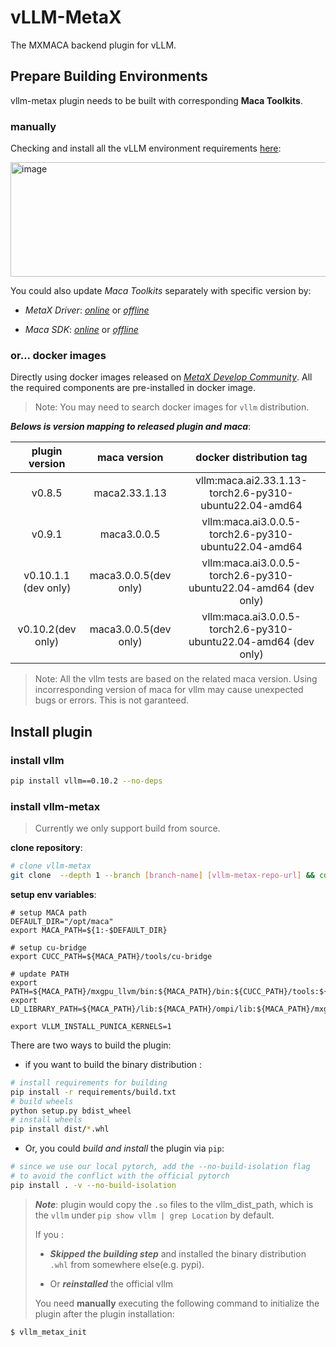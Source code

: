 # vLLM-MetaX

The MXMACA backend plugin for vLLM.

## Prepare Building Environments

vllm-metax plugin needs to be built with corresponding **Maca Toolkits**.

### manually

Checking and install all the vLLM environment requirements [here](https://developer.metax-tech.com/softnova/category?package_kind=AI&dimension=metax&chip_name=%E6%9B%A6%E4%BA%91C500%E7%B3%BB%E5%88%97&deliver_type=%E5%88%86%E5%B1%82%E5%8C%85&ai_frame=vllm&ai_label=vLLM):

<img width="1788" height="183" alt="image" src="https://github.com/user-attachments/assets/df1c30bd-e2f9-41a9-a1b2-256291edc618" />

You could also update *Maca Toolkits* separately with specific version by:

- *MetaX Driver*: [*online*](https://developer.metax-tech.com/softnova/download?package_kind=Driver&dimension=metax&chip_name=%E6%9B%A6%E4%BA%91C500%E7%B3%BB%E5%88%97&deliver_type=%E5%88%86%E5%B1%82%E5%8C%85) or [*offline*](https://developer.metax-tech.com/softnova/download?package_kind=Driver&dimension=metax&chip_name=%E6%9B%A6%E4%BA%91C500%E7%B3%BB%E5%88%97&deliver_type=%E5%88%86%E5%B1%82%E5%8C%85)

- *Maca SDK*: [*online*](https://developer.metax-tech.com/softnova/download?package_kind=SDK&dimension=metax&chip_name=%E6%9B%A6%E4%BA%91C500%E7%B3%BB%E5%88%97&deliver_type=%E5%88%86%E5%B1%82%E5%8C%85) or [*offline*](https://developer.metax-tech.com/softnova/download?package_kind=SDK&dimension=metax&chip_name=%E6%9B%A6%E4%BA%91C500%E7%B3%BB%E5%88%97&deliver_type=%E5%88%86%E5%B1%82%E5%8C%85)

### or... docker images

Directly using docker images released on [*MetaX Develop Community*](https://developer.metax-tech.com/softnova/docker).
All the required components are pre-installed in docker image.

> Note: You may need to search docker images for `vllm` distribution.

***Belows is version mapping to released plugin and maca***:

| plugin version | maca version | docker distribution tag |
|:--------------:|:------------:|:-----------------------:|
|v0.8.5          |maca2.33.1.13 | vllm:maca.ai2.33.1.13-torch2.6-py310-ubuntu22.04-amd64 |
|v0.9.1          |maca3.0.0.5   | vllm:maca.ai3.0.0.5-torch2.6-py310-ubuntu22.04-amd64 |
|v0.10.1.1 (dev only)|maca3.0.0.5(dev only)| vllm:maca.ai3.0.0.5-torch2.6-py310-ubuntu22.04-amd64 (dev only)|
|v0.10.2(dev only)|maca3.0.0.5(dev only)| vllm:maca.ai3.0.0.5-torch2.6-py310-ubuntu22.04-amd64 (dev only)|

> Note: All the vllm tests are based on the related maca version. Using incorresponding version of maca for vllm may cause unexpected bugs or errors. This is not garanteed.

## Install plugin

### install vllm
```bash
pip install vllm==0.10.2 --no-deps
```

### install vllm-metax

> Currently we only support build from source.

**clone repository**:
```bash
# clone vllm-metax
git clone  --depth 1 --branch [branch-name] [vllm-metax-repo-url] && cd vllm-metax
```

**setup env variables**:

```
# setup MACA path
DEFAULT_DIR="/opt/maca"
export MACA_PATH=${1:-$DEFAULT_DIR}

# setup cu-bridge
export CUCC_PATH=${MACA_PATH}/tools/cu-bridge

# update PATH
export PATH=${MACA_PATH}/mxgpu_llvm/bin:${MACA_PATH}/bin:${CUCC_PATH}/tools:${CUCC_PATH}/bin:${PATH}
export LD_LIBRARY_PATH=${MACA_PATH}/lib:${MACA_PATH}/ompi/lib:${MACA_PATH}/mxgpu_llvm/lib:${LD_LIBRARY_PATH}

export VLLM_INSTALL_PUNICA_KERNELS=1
```

There are two ways to build the plugin:

- if you want to build the binary distribution :

```bash
# install requirements for building
pip install -r requirements/build.txt
# build wheels
python setup.py bdist_wheel
# install wheels
pip install dist/*.whl
```

- Or, you could *build and install* the plugin via `pip`:

```bash
# since we use our local pytorch, add the --no-build-isolation flag 
# to avoid the conflict with the official pytorch
pip install . -v --no-build-isolation
```

> ***Note***: plugin would copy the `.so` files to the vllm_dist_path, which is the `vllm` under `pip show vllm | grep Location` by default.
>
> If you :
>
> - ***Skipped the building step*** and installed the binary distribution `.whl` from somewhere else(e.g. pypi).
>
> - Or ***reinstalled*** the official vllm
>
> You need **manually** executing the following command to initialize the plugin after the plugin installation:

```bash
$ vllm_metax_init

```

